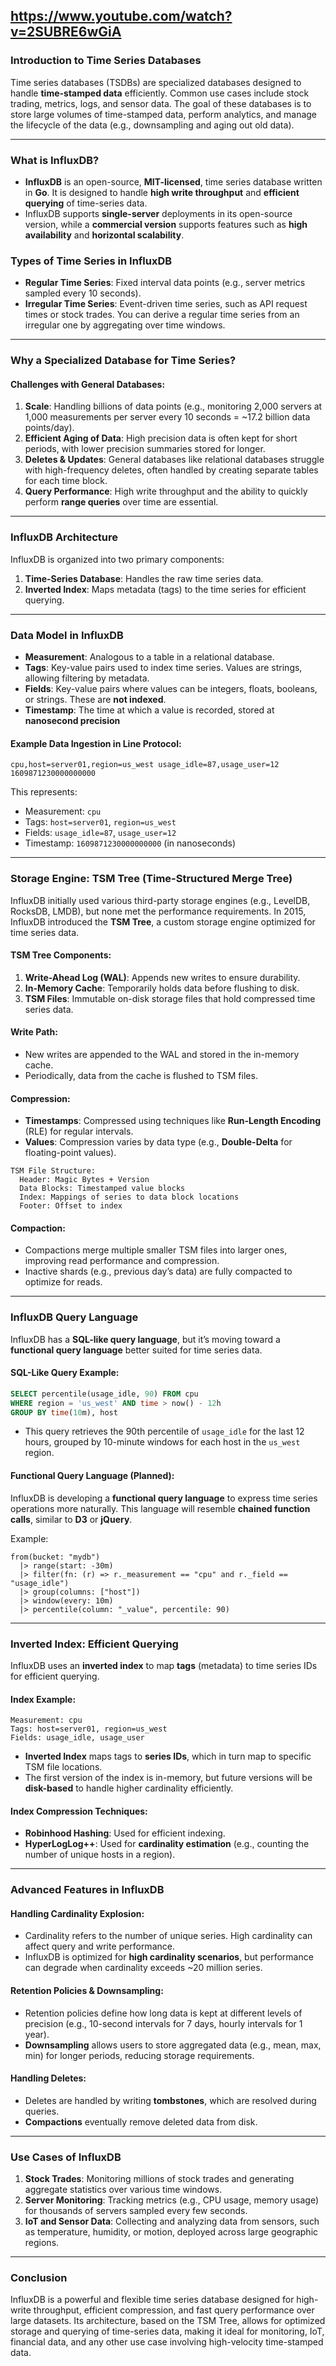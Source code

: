 https://www.youtube.com/watch?v=2SUBRE6wGiA
---
### **Introduction to Time Series Databases**
Time series databases (TSDBs) are specialized databases designed to handle **time-stamped data** efficiently. Common use cases include stock trading, metrics, logs, and sensor data. The goal of these databases is to store large volumes of time-stamped data, perform analytics, and manage the lifecycle of the data (e.g., downsampling and aging out old data).

---
### **What is InfluxDB?**
- **InfluxDB** is an open-source, **MIT-licensed**, time series database written in **Go**. It is designed to handle **high write throughput** and **efficient querying** of time-series data.
- InfluxDB supports **single-server** deployments in its open-source version, while a **commercial version** supports features such as **high availability** and **horizontal scalability**.
### **Types of Time Series in InfluxDB**
- **Regular Time Series**: Fixed interval data points (e.g., server metrics sampled every 10 seconds).
- **Irregular Time Series**: Event-driven time series, such as API request times or stock trades. You can derive a regular time series from an irregular one by aggregating over time windows.
---
### **Why a Specialized Database for Time Series?**
#### **Challenges with General Databases:**
1. **Scale**: Handling billions of data points (e.g., monitoring 2,000 servers at 1,000 measurements per server every 10 seconds = ~17.2 billion data points/day).
2. **Efficient Aging of Data**: High precision data is often kept for short periods, with lower precision summaries stored for longer.
3. **Deletes & Updates**: General databases like relational databases struggle with high-frequency deletes, often handled by creating separate tables for each time block.
4. **Query Performance**: High write throughput and the ability to quickly perform **range queries** over time are essential.

---
### **InfluxDB Architecture**

InfluxDB is organized into two primary components:
1. **Time-Series Database**: Handles the raw time series data.
2. **Inverted Index**: Maps metadata (tags) to the time series for efficient querying.
---
### **Data Model in InfluxDB**
- **Measurement**: Analogous to a table in a relational database.
- **Tags**: Key-value pairs used to index time series. Values are strings, allowing filtering by metadata.
- **Fields**: Key-value pairs where values can be integers, floats, booleans, or strings. These are **not indexed**.
- **Timestamp**: The time at which a value is recorded, stored at **nanosecond precision**
#### **Example Data Ingestion in Line Protocol:**

```plaintext
cpu,host=server01,region=us_west usage_idle=87,usage_user=12 1609871230000000000
```

This represents:
- Measurement: `cpu`
- Tags: `host=server01`, `region=us_west`
- Fields: `usage_idle=87`, `usage_user=12`
- Timestamp: `1609871230000000000` (in nanoseconds)

---

### **Storage Engine: TSM Tree (Time-Structured Merge Tree)**

InfluxDB initially used various third-party storage engines (e.g., LevelDB, RocksDB, LMDB), but none met the performance requirements. In 2015, InfluxDB introduced the **TSM Tree**, a custom storage engine optimized for time series data.

#### **TSM Tree Components:**

1. **Write-Ahead Log (WAL)**: Appends new writes to ensure durability.
2. **In-Memory Cache**: Temporarily holds data before flushing to disk.
3. **TSM Files**: Immutable on-disk storage files that hold compressed time series data.

#### **Write Path**:
- New writes are appended to the WAL and stored in the in-memory cache.
- Periodically, data from the cache is flushed to TSM files.

#### **Compression**:
- **Timestamps**: Compressed using techniques like **Run-Length Encoding** (RLE) for regular intervals.
- **Values**: Compression varies by data type (e.g., **Double-Delta** for floating-point values).

```plaintext
TSM File Structure:
  Header: Magic Bytes + Version
  Data Blocks: Timestamped value blocks
  Index: Mappings of series to data block locations
  Footer: Offset to index
```

#### **Compaction**:
- Compactions merge multiple smaller TSM files into larger ones, improving read performance and compression.
- Inactive shards (e.g., previous day’s data) are fully compacted to optimize for reads.

---

### **InfluxDB Query Language**

InfluxDB has a **SQL-like query language**, but it’s moving toward a **functional query language** better suited for time series data.

#### **SQL-Like Query Example**:

```sql
SELECT percentile(usage_idle, 90) FROM cpu
WHERE region = 'us_west' AND time > now() - 12h
GROUP BY time(10m), host
```

- This query retrieves the 90th percentile of `usage_idle` for the last 12 hours, grouped by 10-minute windows for each host in the `us_west` region.

#### **Functional Query Language (Planned)**:

InfluxDB is developing a **functional query language** to express time series operations more naturally. This language will resemble **chained function calls**, similar to **D3** or **jQuery**.

Example:

```plaintext
from(bucket: "mydb")
  |> range(start: -30m)
  |> filter(fn: (r) => r._measurement == "cpu" and r._field == "usage_idle")
  |> group(columns: ["host"])
  |> window(every: 10m)
  |> percentile(column: "_value", percentile: 90)
```

---

### **Inverted Index: Efficient Querying**

InfluxDB uses an **inverted index** to map **tags** (metadata) to time series IDs for efficient querying.

#### **Index Example**:
```plaintext
Measurement: cpu
Tags: host=server01, region=us_west
Fields: usage_idle, usage_user
```

- **Inverted Index** maps tags to **series IDs**, which in turn map to specific TSM file locations.
- The first version of the index is in-memory, but future versions will be **disk-based** to handle higher cardinality efficiently.

#### **Index Compression Techniques**:
- **Robinhood Hashing**: Used for efficient indexing.
- **HyperLogLog++**: Used for **cardinality estimation** (e.g., counting the number of unique hosts in a region).

---

### **Advanced Features in InfluxDB**

#### **Handling Cardinality Explosion**:
- Cardinality refers to the number of unique series. High cardinality can affect query and write performance.
- InfluxDB is optimized for **high cardinality scenarios**, but performance can degrade when cardinality exceeds ~20 million series.

#### **Retention Policies & Downsampling**:
- Retention policies define how long data is kept at different levels of precision (e.g., 10-second intervals for 7 days, hourly intervals for 1 year).
- **Downsampling** allows users to store aggregated data (e.g., mean, max, min) for longer periods, reducing storage requirements.

#### **Handling Deletes**:
- Deletes are handled by writing **tombstones**, which are resolved during queries.
- **Compactions** eventually remove deleted data from disk.

---

### **Use Cases of InfluxDB**

1. **Stock Trades**: Monitoring millions of stock trades and generating aggregate statistics over various time windows.
2. **Server Monitoring**: Tracking metrics (e.g., CPU usage, memory usage) for thousands of servers sampled every few seconds.
3. **IoT and Sensor Data**: Collecting and analyzing data from sensors, such as temperature, humidity, or motion, deployed across large geographic regions.

---

### **Conclusion**

InfluxDB is a powerful and flexible time series database designed for high-write throughput, efficient compression, and fast query performance over large datasets. Its architecture, based on the TSM Tree, allows for optimized storage and querying of time-series data, making it ideal for monitoring, IoT, financial data, and any other use case involving high-velocity time-stamped data.


